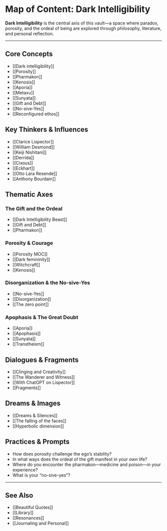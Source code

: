 # Map of Content: Dark Intelligibility

**Dark Intelligibility** is the central axis of this vault—a space where paradox, porosity, and the ordeal of being are explored through philosophy, literature, and personal reflection.

---

## Core Concepts

- [[Dark intelligibility]]
- [[Porosity]]
- [[Pharmakon]]
- [[Kenosis]]
- [[Aporia]]
- [[Metaxu]]
- [[Sunyata]]
- [[Gift and Debt]]
- [[No-sive-Yes]]
- [[Reconfigured ethos]]

## Key Thinkers & Influences

- [[Clarice Lispector]]
- [[William Desmond]]
- [[Keiji Nishitani]]
- [[Derrida]]
- [[Cixous]]
- [[Eckhart]]
- [[Otto Lara Resende]]
- [[Anthony Bourdain]]

## Thematic Axes

### The Gift and the Ordeal
- [[Dark Intelligibility Beast]]
- [[Gift and Debt]]
- [[Pharmakon]]

### Porosity & Courage
- [[Porosity MOC]]
- [[Dark femininity]]
- [[Witchcraft]]
- [[Kenosis]]

### Disorganization & the No-sive-Yes
- [[No-sive-Yes]]
- [[Disorganization]]
- [[The zero point]]

### Apophasis & The Great Doubt
- [[Aporia]]
- [[Apophasis]]
- [[Sunyata]]
- [[Transtheism]]

## Dialogues & Fragments

- [[Clinging and Creativity]]
- [[The Wanderer and Witness]]
- [[With ChatGPT on Lispector]]
- [[Fragments]]

## Dreams & Images

- [[Dreams & Silences]]
- [[The falling of the faces]]
- [[Hyperbolic dimension]]

## Practices & Prompts

- How does porosity challenge the ego’s stability?
- In what ways does the ordeal of the gift manifest in your own life?
- Where do you encounter the pharmakon—medicine and poison—in your experience?
- What is your “no-sive-yes”?

---

## See Also

- [[Beautiful Quotes]]
- [[Library]]
- [[Resonances]]
- [[Journaling and Personal]]
